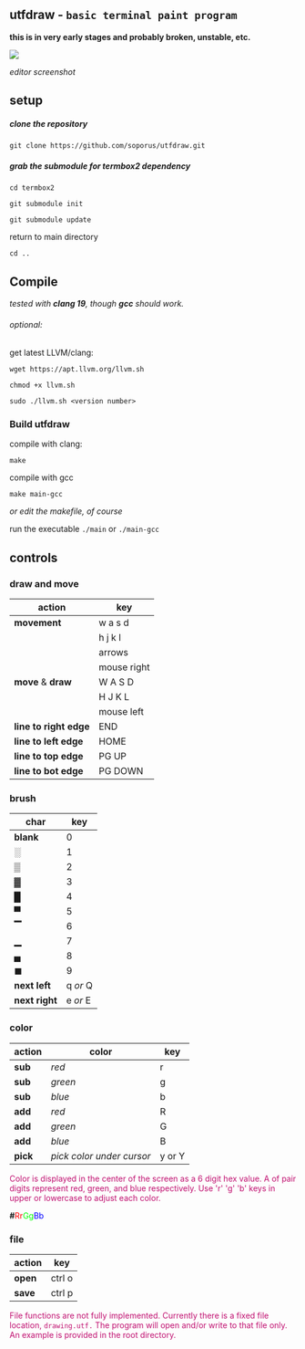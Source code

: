 ## utfdraw  - `basic terminal paint program`


**this is in very early stages and probably broken, unstable, etc.**

![](https://i.imgur.com/Y7Pt4GO.png)

*editor screenshot*


## setup
##### clone the repository
`git clone https://github.com/soporus/utfdraw.git`
##### grab the submodule for termbox2 dependency

`cd termbox2`

`git submodule init`

`git submodule update`

return to main directory

`cd ..`



## Compile

*tested with **clang 19**, though **gcc** should work.*

###### optional:

get latest LLVM/clang:

`wget https://apt.llvm.org/llvm.sh`

`chmod +x llvm.sh`

`sudo ./llvm.sh <version number>`


### Build utfdraw
compile with clang:

`make`

compile with gcc

`make main-gcc`

*or edit the makefile, of course*

run the executable
`./main` or `./main-gcc`



## controls

### draw and move

|action  | key|
|------------- | -------------|
|**movement**  | w a s d  |
|  | h j k l |
|  | arrows |
|  | mouse right |
|**move** & **draw**  | W A S D | 
| | H J K L |
| | mouse left|
|**line to right edge** | END|
|**line to left edge** | HOME|
|**line to top edge** | PG UP|
|**line to bot edge** | PG DOWN|

### brush
| char | key |
|-------|-----|
| **blank** | 0 |
| **░** | 1 |
| **▒** | 2 |
| **▓** | 3 |
| **█** | 4 |
| **▀** | 5 |
| **▔** | 6 |
| **▁** | 7 |
| **▄** | 8 |
| **◼** | 9 |
| **next left** | q *or* Q |
| **next right** | e *or* E |

### color
| action | color | key |
|--------|-------|-----|
| **sub** | *red* | r |
| **sub** | *green* | g |
| **sub** | *blue* | b |
| **add** | *red* | R |
| **add** | *green* | G |
| **add** | *blue* | B |
| **pick** | *pick color under cursor* | y or Y |

<span style="color: #c01070">
Color is displayed in the center of the screen as a 6 digit hex value. A of pair digits represent red, green, and blue respectively.  Use 'r' 'g' 'b' keys in upper or lowercase to adjust each color.</span>

**#**<span style="color: #FF0000">Rr</span><span style="color: #00FF00">Gg</span><span style="color: #0000FF">Bb</span>

### file
| action | key |
|------------|---|
| **open** | ctrl o |
| **save** | ctrl p |

<span style="color: #c01070"> File functions are not fully implemented.  Currently there is a fixed file location, `drawing.utf.`  The program will open and/or write to that file only.  An example is provided in the root directory.</span>
